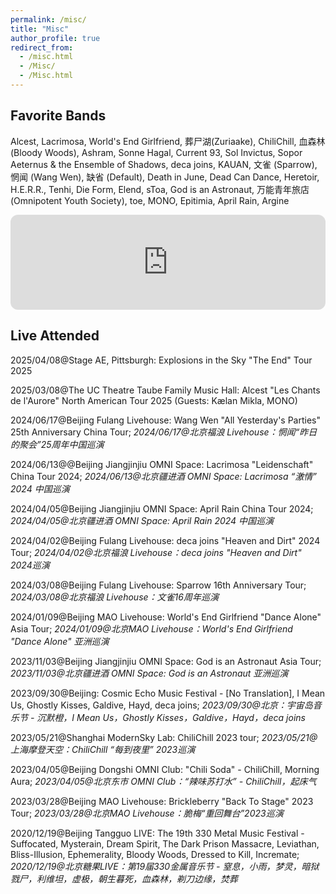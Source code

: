 ```yaml
---
permalink: /misc/
title: "Misc"
author_profile: true
redirect_from:
  - /misc.html
  - /Misc/
  - /Misc.html
---
```


## Favorite Bands

Alcest, Lacrimosa, World's End Girlfriend, 葬尸湖(Zuriaake), ChiliChill, 血森林 (Bloody Woods), Ashram, Sonne Hagal, Current 93, Sol Invictus, Sopor Aeternus & the Ensemble of Shadows, deca joins, KAUAN, 文雀 (Sparrow), 惘闻 (Wang Wen), 缺省 (Default), Death in June, Dead Can Dance, Heretoir, H.E.R.R., Tenhi, Die Form, Elend, sToa, God is an Astronaut, 万能青年旅店 (Omnipotent Youth Society), toe, MONO, Epitimia, April Rain, Argine

<iframe style="border-radius:12px" src="https://open.spotify.com/embed/playlist/7966BegBfkLv23vvqEjFt9?utm_source=generator" width="100%" height="152" frameBorder="0" allowfullscreen="" allow="autoplay; clipboard-write; encrypted-media; fullscreen; picture-in-picture" loading="lazy"></iframe>

## Live Attended

2025/04/08@Stage AE, Pittsburgh: Explosions in the Sky "The End" Tour 2025

2025/03/08@The UC Theatre Taube Family Music Hall: Alcest "Les Chants de l'Aurore" North American Tour 2025 (Guests: Kælan Mikla, MONO)

2024/06/17@Beijing Fulang Livehouse: Wang Wen "All Yesterday's Parties" 25th Anniversary China Tour;
*2024/06/17@北京福浪 Livehouse：惘闻“昨日的聚会”25周年中国巡演*

2024/06/13@@Beijing Jiangjinjiu OMNI Space: Lacrimosa "Leidenschaft" China Tour 2024;
*2024/06/13@北京疆进酒 OMNI Space: Lacrimosa “激情” 2024 中国巡演*

2024/04/05@Beijing Jiangjinjiu OMNI Space: April Rain China Tour 2024;
*2024/04/05@北京疆进酒 OMNI Space: April Rain 2024 中国巡演*

2024/04/02@Beijing Fulang Livehouse: deca joins "Heaven and Dirt" 2024 Tour;
*2024/04/02@北京福浪 Livehouse：deca joins "Heaven and Dirt" 2024巡演*

2024/03/08@Beijing Fulang Livehouse: Sparrow 16th Anniversary Tour;
*2024/03/08@北京福浪 Livehouse：文雀16周年巡演*

2024/01/09@Beijing MAO Livehouse: World's End Girlfriend "Dance Alone" Asia Tour;
*2024/01/09@北京MAO Livehouse：World's End Girlfriend "Dance Alone" 亚洲巡演*

2023/11/03@Beijing Jiangjinjiu OMNI Space: God is an Astronaut Asia Tour;
*2023/11/03@北京疆进酒 OMNI Space: God is an Astronaut 亚洲巡演*

2023/09/30@Beijing: Cosmic Echo Music Festival - [No Translation], I Mean Us, Ghostly Kisses, Galdive, Hayd, deca joins;
*2023/09/30@北京：宇宙岛音乐节 - 沉默橙，I Mean Us，Ghostly Kisses，Galdive，Hayd，deca joins*

2023/05/21@Shanghai ModernSky Lab: ChiliChill 2023 tour;
*2023/05/21@上海摩登天空：ChiliChill “每到夜里” 2023巡演*

2023/04/05@Beijing Dongshi OMNI Club: "Chili Soda" - ChiliChill, Morning Aura;
*2023/04/05@北京东市 OMNI Club：“辣味苏打水” - ChiliChill，起床气*

2023/03/28@Beijing MAO Livehouse: Brickleberry "Back To Stage" 2023 Tour;
*2023/03/28@北京MAO Livehouse：脆梅“重回舞台”2023巡演*

2020/12/19@Beijing Tangguo LIVE: The 19th 330 Metal Music Festival - Suffocated, Mysterain, Dream Spirit, The Dark Prison Massacre, Leviathan, Bliss-Illusion, Ephemerality, Bloody Woods, Dressed to Kill, Incremate;
*2020/12/19@北京糖果LIVE：第19届330金属音乐节 - 窒息，小雨，梦灵，暗狱戮尸，利维坦，虚极，朝生暮死，血森林，剃刀边缘，焚葬*

